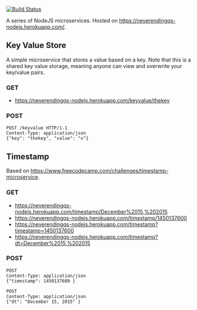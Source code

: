 [![Build Status](https://travis-ci.org/neverendingqs-sandbox/nodejs-sampler.svg?branch=master)](https://travis-ci.org/neverendingqs-sandbox/nodejs-sampler)

A series of NodeJS microservices. Hosted on https://neverendingqs-nodejs.herokuapp.com/.

## Key Value Store ##
A simple microservice that stores a value based on a key. Note that this is a shared key value storage, meaning anyone can view and overwrite your key/value pairs.

### GET ###
* https://neverendingqs-nodejs.herokuapp.com/keyvalue/thekey

### POST ###

    POST /keyvalue HTTP/1.1
    Content-Type: application/json
    {"key": "thekey", "value": "v"}

## Timestamp ##
Based on https://www.freecodecamp.com/challenges/timestamp-microservice.

### GET ###

* https://neverendingqs-nodejs.herokuapp.com/timestamp/December%2015,%202015
* https://neverendingqs-nodejs.herokuapp.com/timestamp/1450137600
* https://neverendingqs-nodejs.herokuapp.com/timestamp?timestamp=1450137600
* https://neverendingqs-nodejs.herokuapp.com/timestamp?dt=December%2015,%202015

### POST ###

    POST
    Content-Type: application/json
    {"timestamp": 1450137600 }

    POST
    Content-Type: application/json
    {"dt": "December 15, 2015" }
